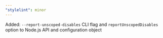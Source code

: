 ```yaml
---
"stylelint": minor
---
```


Added: `--report-unscoped-disables` CLI flag and `reportUnscopedDisables` option to Node.js API and configuration object
